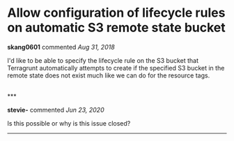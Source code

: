 # Allow configuration of lifecycle rules on automatic S3 remote state bucket

**skang0601** commented *Aug 31, 2018*

I'd like to be able to specify the lifecycle rule on the S3 bucket that Terragrunt automatically attempts to create if the specified S3 bucket in the remote state does not exist much like we can do for the resource tags.


<br />
***


**stevie-** commented *Jun 23, 2020*

Is this possible or why is this issue closed?
***

